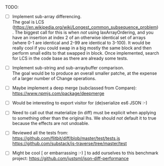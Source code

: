 TODO:
- [ ] Implement sub-array differencing.  
The goal is LCS (https://en.wikipedia.org/wiki/Longest_common_subsequence_problem).
The biggest call for this is when *not* using laxArrayOrdering, and you have an insertion at index 2 of an otherwise identical set of arrays (where 0-1 are identical and 2-99 are identical to 3-100).
It would be really cool if you could swap in a big mostly the same block and then perform small edits to that swapped in block.
Once implemented, search for LCS in the code base as there are already some tests.
  
- [ ] Implement sub-string and sub-arraybuffer comparison.    
The goal would be to produce an overall smaller patche, at the expense of a larger number of Change operations.

- [ ] Maybe implement a deep merge (subclassed from Compare):  https://www.npmjs.com/package/deepmerge
  
- [ ] Would be interesting to export visitor for (de)serialize es6 JSON :-)

- [ ] Need to call out that materialize (in diff) must be explicit when applying to something other than the original lhs.  We should *not* default it to true because the effects are not undoable.

- [ ] Reviewed all the tests from:
https://github.com/flitbit/diff/blob/master/test/tests.js
https://github.com/substack/js-traverse/tree/master/test

- [ ] Might be cool [ or embarrassing :-) ]  to add ourselves to this benchmark project:  https://github.com/justsml/json-diff-performance
